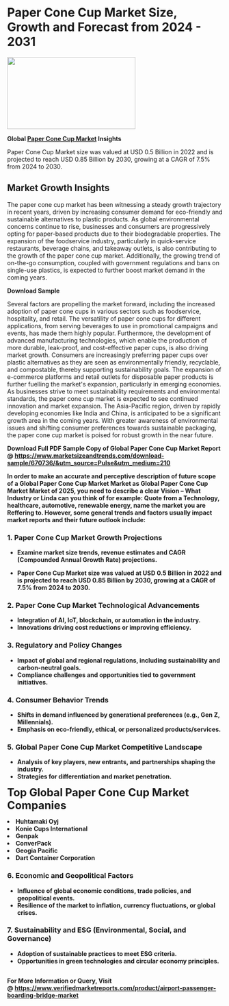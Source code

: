 <H1>Paper Cone Cup Market Size, Growth and Forecast from 2024 - 2031</H1><img class="aligncenter size-medium wp-image-584254" src="https://thirdeyenews.in/wp-content/uploads/2024/09/Global-Market-Research-300x168.jpeg" alt="" width="300" height="168" /><p><strong>Global&nbsp;<a href="https://www.marketsizeandtrends.com/download-sample/670736/&amp;utm_source=Pulse&amp;utm_medium=210">Paper Cone Cup Market</a> Insights</strong></p><p>Paper Cone Cup Market size was valued at USD 0.5 Billion in 2022 and is projected to reach USD 0.85 Billion by 2030, growing at a CAGR of 7.5% from 2024 to 2030.</p><p><h2>Market Growth Insights</h2> <p>The paper cone cup market has been witnessing a steady growth trajectory in recent years, driven by increasing consumer demand for eco-friendly and sustainable alternatives to plastic products. As global environmental concerns continue to rise, businesses and consumers are progressively opting for paper-based products due to their biodegradable properties. The expansion of the foodservice industry, particularly in quick-service restaurants, beverage chains, and takeaway outlets, is also contributing to the growth of the paper cone cup market. Additionally, the growing trend of on-the-go consumption, coupled with government regulations and bans on single-use plastics, is expected to further boost market demand in the coming years.</p> <p><strong>Download Sample</strong></p> <p>Several factors are propelling the market forward, including the increased adoption of paper cone cups in various sectors such as foodservice, hospitality, and retail. The versatility of paper cone cups for different applications, from serving beverages to use in promotional campaigns and events, has made them highly popular. Furthermore, the development of advanced manufacturing technologies, which enable the production of more durable, leak-proof, and cost-effective paper cups, is also driving market growth. Consumers are increasingly preferring paper cups over plastic alternatives as they are seen as environmentally friendly, recyclable, and compostable, thereby supporting sustainability goals. The expansion of e-commerce platforms and retail outlets for disposable paper products is further fuelling the market's expansion, particularly in emerging economies. As businesses strive to meet sustainability requirements and environmental standards, the paper cone cup market is expected to see continued innovation and market expansion. The Asia-Pacific region, driven by rapidly developing economies like India and China, is anticipated to be a significant growth area in the coming years. With greater awareness of environmental issues and shifting consumer preferences towards sustainable packaging, the paper cone cup market is poised for robust growth in the near future.</p> <p><strong></p><p><span class=""><strong>Download Full PDF Sample Copy of Global Paper Cone Cup Market Report</strong> @ <a href="https://www.marketsizeandtrends.com/download-sample/670736/&amp;utm_source=Pulse&amp;utm_medium=210" target="_blank">https://www.marketsizeandtrends.com/download-sample/670736/&amp;utm_source=Pulse&amp;utm_medium=210</a></span></p><p>In order to make an accurate and perceptive description of future scope of a Global&nbsp;Paper Cone Cup Market Market as Global&nbsp;Paper Cone Cup Market Market of 2025, you need to describe a clear Vision &ndash; What Industry or Linda can you think of for example: Quote from a Technology, healthcare, automotive, renewable energy, name the market you are Reffering to. However, some general trends and factors usually impact market reports and their future outlook include:</p><h3>1.&nbsp;<strong>Paper Cone Cup Market Growth Projections</strong></h3><ul><li>Examine market size trends, revenue estimates and CAGR (Compounded Annual Growth Rate) projections.</li><li><p>Paper Cone Cup Market size was valued at USD 0.5 Billion in 2022 and is projected to reach USD 0.85 Billion by 2030, growing at a CAGR of 7.5% from 2024 to 2030.</p></li></ul><h3>2.&nbsp;<strong>Paper Cone Cup Market Technological Advancements</strong></h3><ul><li>Integration of AI, IoT, blockchain, or automation in the industry.</li><li>Innovations driving cost reductions or improving efficiency.</li></ul><h3>3.&nbsp;<strong>Regulatory and Policy Changes</strong></h3><ul><li>Impact of global and regional regulations, including sustainability and carbon-neutral goals.</li><li>Compliance challenges and opportunities tied to government initiatives.</li></ul><h3>4.&nbsp;<strong>Consumer Behavior Trends</strong></h3><ul><li>Shifts in demand influenced by generational preferences (e.g., Gen Z, Millennials).</li><li>Emphasis on eco-friendly, ethical, or personalized products/services.</li></ul><h3>5.&nbsp;<strong>Global Paper Cone Cup Market Competitive Landscape</strong></h3><ul><li>Analysis of key players, new entrants, and partnerships shaping the industry.</li><li>Strategies for differentiation and market penetration.</li></ul><p data-pm-slice="1 1 []"><span style="color: inherit; font-family: inherit; font-size: 25px;">Top Global Paper Cone Cup Market Companies</span></p><div class="" data-test-id=""><p><li>Huhtamaki Oyj</li><li> Konie Cups International</li><li> Genpak</li><li> ConverPack</li><li> Geogia Pacific</li><li> Dart Container Corporation</li></p></div><h3>6.&nbsp;<strong>Economic and Geopolitical Factors</strong></h3><ul><li>Influence of global economic conditions, trade policies, and geopolitical events.</li><li>Resilience of the market to inflation, currency fluctuations, or global crises.</li></ul><h3>7.&nbsp;<strong>Sustainability and ESG (Environmental, Social, and Governance)</strong></h3><ul><li>Adoption of sustainable practices to meet ESG criteria.</li><li>Opportunities in green technologies and circular economy principles.</li></ul><h2><strong style="font-size: 14px;">For More Information or Query, Visit @&nbsp;</strong><a style="background-color: #ffffff; font-size: 14px;" href="https://www.marketsizeandtrends.com/report/paper-cone-cup-market/" target="_blank">https://www.verifiedmarketreports.com/product/airport-passenger-boarding-bridge-market</a></h2>
